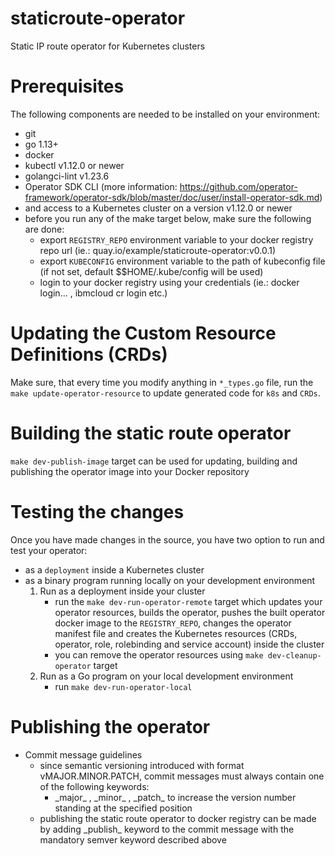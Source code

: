 # staticroute-operator
Static IP route operator for Kubernetes clusters

# Prerequisites
The following components are needed to be installed on your environment:
  * git
  * go 1.13+
  * docker
  * kubectl v1.12.0 or newer
  * golangci-lint v1.23.6
  * Operator SDK CLI (more information: https://github.com/operator-framework/operator-sdk/blob/master/doc/user/install-operator-sdk.md)
  * and access to a Kubernetes cluster on a version v1.12.0 or newer
  * before you run any of the make target below, make sure the following are done:
    - export `REGISTRY_REPO` environment variable to your docker registry repo url (ie.: quay.io/example/staticroute-operator:v0.0.1)
    - export `KUBECONFIG` environment variable to the path of kubeconfig file (if not set, default $$HOME/.kube/config will be used)
    - login to your docker registry using your credentials (ie.: docker login... , ibmcloud cr login etc.)

# Updating the Custom Resource Definitions (CRDs)
Make sure, that every time you modify anything in `*_types.go` file, run the `make update-operator-resource` to update generated code for `k8s` and `CRDs`.

# Building the static route operator
`make dev-publish-image` target can be used for updating, building and publishing the operator image into your Docker repository

# Testing the changes
Once you have made changes in the source, you have two option to run and test your operator:
- as a `deployment` inside a Kubernetes cluster
- as a binary program running locally on your development environment
  1. Run as a deployment inside your cluster
     - run the `make dev-run-operator-remote` target which updates your operator resources, builds the operator, pushes the built operator docker image to the `REGISTRY_REPO`, changes the operator manifest file and creates the Kubernetes resources (CRDs, operator, role, rolebinding and service account) inside the cluster
     - you can remove the operator resources using `make dev-cleanup-operator` target
  2. Run as a Go program on your local development environment
     - run `make dev-run-operator-local`

# Publishing the operator
* Commit message guidelines
  - since semantic versioning introduced with format vMAJOR.MINOR.PATCH, commit messages must always contain one of the following keywords:
    - \_major\_ , \_minor\_ , \_patch\_ to increase the version number standing at the specified position
  - publishing the static route operator to docker registry can be made by adding \_publish\_ keyword to the commit message with the mandatory semver keyword described above
